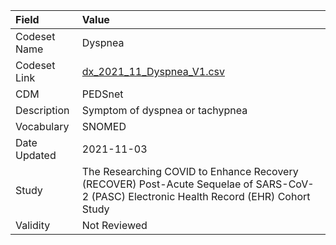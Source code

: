 |Field        |Value                                                                                                                                    |
|:------------|:----------------------------------------------------------------------------------------------------------------------------------------|
|Codeset Name |Dyspnea                                                                                                                                  |
|Codeset Link |[dx_2021_11_Dyspnea_V1.csv](https://github.com/PEDSnet/Variable-Dictionary/blob/main/conditions/dx_2021_11_Dyspnea_V1.csv.csv)           |
|CDM          |PEDSnet                                                                                                                                  |
|Description  |Symptom of dyspnea or tachypnea                                                                                                          |
|Vocabulary   |SNOMED                                                                                                                                   |
|Date Updated |2021-11-03                                                                                                                               |
|Study        |The Researching COVID to Enhance Recovery (RECOVER) Post-Acute Sequelae of SARS-CoV-2 (PASC) Electronic Health Record (EHR) Cohort Study |
|Validity     |Not Reviewed                                                                                                                             |
